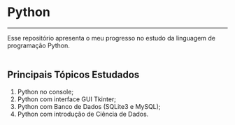 # Python
***

Esse repositório apresenta o meu progresso no estudo da linguagem de programação Python.
<br><br>

## Principais Tópicos Estudados

1. Python no console;
2. Python com interface GUI Tkinter;
3. Python com Banco de Dados (SQLite3 e MySQL);
4. Python com introdução de Ciência de Dados.
